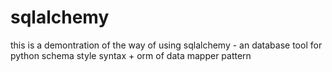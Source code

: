 # sqlalchemy
this is a demontration of the way of using sqlalchemy - an database tool for python
schema style syntax + orm of data mapper pattern
